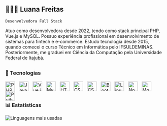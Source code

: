 ## 👩🏻‍💻 Luana Freitas
`Desenvolvedora Full Stack`

Atuo como desenvolvedora desde 2022, tendo como stack principal PHP, Vue.js e MySQL. Possuo experiência profissional em desenvolvimento de sistemas para fintech e e-commerce. Estudo tecnologia desde 2015, quando comecei o curso Técnico em Informática pelo IFSULDEMINAS. Posteriormente, me graduei em Ciência da Computação pela Universidade Federal de Itajubá.

##

### 🤖 Tecnologias

<img 
  align="left" 
  alt="PHP" 
  title="PHP" 
  width="30px" 
  style="padding-right: 10px;" 
  src="https://cdn.jsdelivr.net/gh/devicons/devicon@latest/icons/php/php-original.svg" />

<img 
  align="left" 
  alt="JavaScript" 
  title="JavaScript" 
  width="30px" 
  style="padding-right: 10px;"
  src="https://cdn.jsdelivr.net/gh/devicons/devicon@latest/icons/javascript/javascript-original.svg" />
  
 <img   
  align="left" 
  alt="Vue.js" 
  title="Vue.js" 
  width="30px" 
  style="padding-right: 10px;" 
  src="https://cdn.jsdelivr.net/gh/devicons/devicon@latest/icons/vuejs/vuejs-original.svg" />

<img
  align="left" 
  alt="MySQL" 
  title="MySQL" 
  width="30px" 
  style="padding-right: 10px;"
  src="https://cdn.jsdelivr.net/gh/devicons/devicon@latest/icons/mysql/mysql-original.svg" />

<img 
  align="left" 
  alt="HTML" 
  title="HTML" 
  width="30px" 
  style="padding-right: 10px;" 
  src="https://cdn.jsdelivr.net/gh/devicons/devicon@latest/icons/html5/html5-original.svg" />
  
<img 
  align="left" 
  alt="CSS" 
  title="CSS" 
  width="30px" 
  style="padding-right: 10px;" 
  src="https://cdn.jsdelivr.net/gh/devicons/devicon@latest/icons/css3/css3-original.svg" />

<img   
  align="left" 
  alt="CSS" 
  title="CSS" 
  width="30px" 
  style="padding-right: 10px;"
  src="https://cdn.jsdelivr.net/gh/devicons/devicon@latest/icons/jquery/jquery-original.svg" />

<img 
  align="left" 
  alt="Bootstrap" 
  title="Bootstrap" 
  width="30px" 
  style="padding-right: 10px;"
  src="https://cdn.jsdelivr.net/gh/devicons/devicon@latest/icons/bootstrap/bootstrap-original.svg" />

<img
  align="left" 
  alt="Linux" 
  title="Linux" 
  width="30px" 
  style="padding-right: 10px;"
  src="https://cdn.jsdelivr.net/gh/devicons/devicon@latest/icons/linux/linux-original.svg" />               

<img 
  align="left" 
  alt="Node.js" 
  title="Node.js" 
  width="30px" 
  style="padding-right: 10px;"
  src="https://cdn.jsdelivr.net/gh/devicons/devicon@latest/icons/nodejs/nodejs-original.svg" />

<img
  align="left" 
  alt="MongoDB" 
  title="MongoDB" 
  width="30px" 
  style="padding-right: 10px;"
  src="https://cdn.jsdelivr.net/gh/devicons/devicon@latest/icons/mongodb/mongodb-original.svg" />
          
<img 
  align="left" 
  alt="Python" 
  title="Python" 
  width="30px" 
  style="padding-right: 10px;"
  src="https://cdn.jsdelivr.net/gh/devicons/devicon@latest/icons/python/python-original.svg" />

<br>
<br>

##

### 📊 Estatísticas
![Linguagens mais usadas](https://github-readme-stats.vercel.app/api/top-langs/?username=luanacassiaf&layout=donut&custom_title=Principais+Linguagens+no+GitHub&theme=aura)
